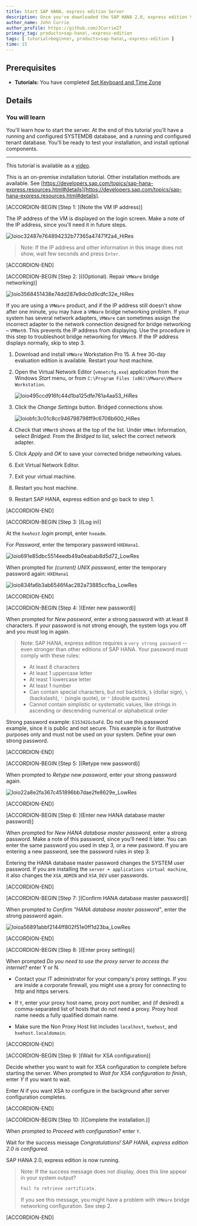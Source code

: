 ```yaml
---
title: Start SAP HANA, express edition Server
description: Once you've downloaded the SAP HANA 2.0, express edition Virtual Machine package and set the keyboard and time zone, log in and change the default passwords to secure your system.
author_name: John Currie
author_profile: https://github.com/JCurrie27
primary_tag: products>sap-hana\,-express-edition
tags: [ tutorial>beginner, products>sap-hana\,-express-edition ]
time: 15
---
```


<!-- loio6b3090fbfef64012a05475a833a7e77a -->

## Prerequisites
 - **Tutorials:** You have completed [Set Keyboard and Time Zone](http://developers.sap.com/tutorials/hxe-ua-keyboard-vm.html)

## Details
### You will learn
You'll learn how to start the server. At the end of this tutorial you'll have a running and configured SYSTEMDB database, and a running and configured tenant database. You'll be ready to test your installation, and install optional components.

---

This tutorial is available as a [video](https://www.sap.com/assetdetail/2016/09/d2900513-8a7c-0010-82c7-eda71af511fa.html).

This is an on-premise installation tutorial. Other installation methods are available. See [https://developers.sap.com/topics/sap-hana-express.resources.html#details](https://developers.sap.com/topics/sap-hana-express.resources.html#details).

[ACCORDION-BEGIN [Step 1: ](Note the VM IP address)]

The IP address of the VM is displayed on the login screen. Make a note of the IP address, since you'll need it in future steps.

![loioc32487e764894232b77365a47471f2a4_HiRes](loioc32487e764894232b77365a47471f2a4_HiRes.png)

> Note:
> If the IP address and other information in this image does not show, wait few seconds and press `Enter`.
>
>

[ACCORDION-END]

[ACCORDION-BEGIN [Step 2: ]((Optional). Repair `VMWare` bridge networking)]

![loio3568451438e74dd287e9dc0d9cdfc32e_HiRes](loio3568451438e74dd287e9dc0d9cdfc32e_HiRes.png)

If you are using a `VMWare` product, and if the IP address still doesn't show after one minute, you may have a `VMWare` bridge networking problem. If your system has several network adapters, `VMWare` can sometimes assign the incorrect adapter to the network connection designed for bridge networking – `VMNet0`. This prevents the IP address from displaying. Use the procedure in this step to troubleshoot bridge networking for `VMNet0`. If the IP address displays normally, skip to step 3.

1.  Download and install `VMWare` Workstation Pro 15. A free 30-day evaluation edition is available. Restart your host machine.

2.  Open the Virtual Network Editor (`vmnetcfg.exe`) application from the Windows *Start* menu, or from `C:\Program Files (x86)\VMware\VMware Workstation`.

    ![loio495ccd916fc44d1ba125dfe761a4aa53_HiRes](loio495ccd916fc44d1ba125dfe761a4aa53_HiRes.png)

3.  Click the *Change Settings* button. Bridged connections show.

    ![loiobfc3c01c8cc946798798ff9c6706b600_HiRes](loiobfc3c01c8cc946798798ff9c6706b600_HiRes.png)

4.  Check that `VMNet0` shows at the top of the list. Under `VMNet` Information, select *Bridged*. From the *Bridged to* list, select the correct network adapter.
5.  Click *Apply* and *OK* to save your corrected bridge networking values.
6.  Exit Virtual Network Editor.
7.  Exit your virtual machine.
8.  Restart you host machine.
9.  Restart SAP HANA, express edition and go back to step 1.

[ACCORDION-END]

[ACCORDION-BEGIN [Step 3: ](Log in)]

At the *`hxehost` login* prompt, enter `hxeadm`.

For *Password*, enter the temporary password `HXEHana1`.

![loio691e85dbc5514eedb49a0eabab8d5d72_LowRes](loio691e85dbc5514eedb49a0eabab8d5d72_LowRes.png)

When prompted for *(current) UNIX password*, enter the temporary password again: `HXEHana1`

![loio834fa6b3ab6546f4ac282a73885ccfba_LowRes](loio834fa6b3ab6546f4ac282a73885ccfba_LowRes.png)

[ACCORDION-END]

[ACCORDION-BEGIN [Step 4: ](Enter new password)]

When prompted for *New password*, enter a strong password with at least 8 characters. If your password is not strong enough, the system logs you off and you must log in again.

> Note:
> SAP HANA, express edition requires a `very strong password` -- even stronger than other editions of SAP HANA. Your password must comply with these rules:
>
> -   At least 8 characters
> -   At least 1 uppercase letter
> -   At least 1 lowercase letter
> -   At least 1 number
> -   Can contain special characters, but not backtick, `$` (dollar sign), `\` (backslash), `'` (single quote), or `"` (double quotes)
> -   Cannot contain simplistic or systematic values, like strings in ascending or descending numerical or alphabetical order
>
>

Strong password example: `E15342GcbaFd`. Do not use this password example, since it is public and not secure. This example is for illustrative purposes only and must not be used on your system. Define your own strong password.

[ACCORDION-END]

[ACCORDION-BEGIN [Step 5: ](Retype new password)]

When prompted to *Retype new password*, enter your strong password again.

![loio22a8e2fa367c451896bb7dae2fe8629e_LowRes](loio22a8e2fa367c451896bb7dae2fe8629e_LowRes.png)

[ACCORDION-END]

[ACCORDION-BEGIN [Step 6: ](Enter new HANA database master password)]

When prompted for *New HANA database master password*, enter a strong password. Make a note of this password, since you'll need it later. You can enter the same password you used in step 3, or a new password. If you are entering a new password, see the password rules in step 3.

Entering the HANA database master password changes the SYSTEM user password. If you are installing the `server + applications virtual machine`, it also changes the `XSA_ADMIN` and `XSA_DEV` user passwords.

[ACCORDION-END]

[ACCORDION-BEGIN [Step 7: ](Confirm HANA database master password)]

When prompted to *Confirm "HANA database master password"*, enter the strong password again.

![loioa56891abbf2144ff802f51e0ff1d23ba_LowRes](loioa56891abbf2144ff802f51e0ff1d23ba_LowRes.png)

[ACCORDION-END]

[ACCORDION-BEGIN [Step 8: ](Enter proxy settings)]

When prompted *Do you need to use the proxy server to access the internet?* enter Y or N.

-   Contact your IT administrator for your company's proxy settings. If you are inside a corporate firewall, you might use a proxy for connecting to http and https servers.

-   If `Y`, enter your proxy host name, proxy port number, and (if desired) a comma-separated list of hosts that do not need a proxy. Proxy host name needs a fully qualified domain name.
-   Make sure the Non Proxy Host list includes `localhost`, `hxehost`, and `hxehost.localdomain`.

[ACCORDION-END]

[ACCORDION-BEGIN [Step 9: ](Wait for XSA configuration)]

Decide whether you want to wait for XSA configuration to complete before starting the server. When prompted to *Wait for XSA configuration to finish*, enter *Y* if you want to wait.

Enter *N* if you want XSA to configure in the background after server configuration completes.

[ACCORDION-END]

[ACCORDION-BEGIN [Step 10: ](Complete the installation.)]

When prompted to *Proceed with configuration?* enter `Y`.

Wait for the success message *Congratulations! SAP HANA, express edition 2.0 is configured.*

SAP HANA 2.0, express edition is now running.

> Note:
> If the success message does not display, does this line appear in your system output?
>
> ```bash
> Fail to retrieve certificate.
> ```
>
> If you see this message, you might have a problem with `VMWare` bridge networking configuration. See step 2.
>
>

[ACCORDION-END]
